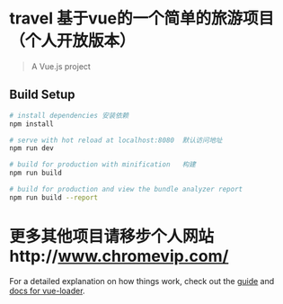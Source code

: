 # travel 基于vue的一个简单的旅游项目（个人开放版本）



> A Vue.js project

## Build Setup

``` bash
# install dependencies 安装依赖
npm install

# serve with hot reload at localhost:8080  默认访问地址
npm run dev

# build for production with minification   构建
npm run build

# build for production and view the bundle analyzer report
npm run build --report
```
# 更多其他项目请移步个人网站http://www.chromevip.com/


For a detailed explanation on how things work, check out the [guide](http://vuejs-templates.github.io/webpack/) and [docs for vue-loader](http://vuejs.github.io/vue-loader).
